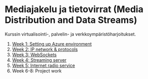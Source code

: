 # Mediajakelu ja tietovirrat (Media Distribution and Data Streams)

Kurssin virtualisointi-, palvelin- ja verkkoympäristöharjoitukset.

1. [Week 1: Setting up Azure environment](01-setting-up-env.md)
1. [Week 2: IP network & protocols](02-ip-network.md)
1. [Week 3: WebSockets](03-websockets.md)
1. [Week 4: Streaming server](#)
1. [Week 5: Internet radio service](#)
1. Week 6-8: Project work
